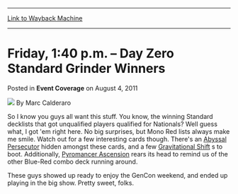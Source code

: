 
---
[Link to Wayback Machine](https://web.archive.org/web/20151027133802/http://magic.wizards.com/en/articles/archive/event-coverage/friday-140-pm-%E2%80%93-day-zero-standard-grinder-winners-2011-08-05)

[_metadata_:author]:- "Marc Calderaro"
[_metadata_:description]:- "So I know you guys all want this stuff. You know, the winning Standard decklists that got unqualified players qualified for Nationals? Well guess what, I got 'em right here. No big surprises, but Mono Red lists always make me smile. Watch out for a few interesting cards though."
[_metadata_:generator]:- "Drupal 7 (http://drupal.org)"
[_metadata_:node]:- "316460"
[_metadata_:path_date]:- "2011-08-05"
[_metadata_:publish_date]:- "2011-08-04"
[_metadata_:source]:- "div-main-content"
[_metadata_:title]:- "Friday, 1:40 p.m. – Day Zero Standard Grinder Winners"
[_metadata_:wayback_capture_timestamp]:- "2015-10-27 13:38:02"
[_metadata_:wayback_raw_url]:- "https://web.archive.org/web/20151027133802id_/http://magic.wizards.com/en/articles/archive/event-coverage/friday-140-pm-%E2%80%93-day-zero-standard-grinder-winners-2011-08-05"
[_metadata_:wayback_url]:- "http://magic.wizards.com/en/articles/archive/event-coverage/friday-140-pm-%E2%80%93-day-zero-standard-grinder-winners-2011-08-05"
---


Friday, 1:40 p.m. – Day Zero Standard Grinder Winners
=====================================================



 Posted in **Event Coverage**
 on August 4, 2011 






![](https://media.magic.wizards.com/styles/auth_small/public/images/person/calderaro.jpg)
By Marc Calderaro










So I know you guys all want this stuff. You know, the winning Standard decklists that got unqualified players qualified for Nationals? Well guess what, I got 'em right here. No big surprises, but Mono Red lists always make me smile. Watch out for a few interesting cards though. There's an [Abyssal Persecutor](http://gatherer.wizards.com/Pages/Card/Details.aspx?name=Abyssal+Persecutor) hidden amongst these cards, and a few [Gravitational Shift](http://gatherer.wizards.com/Pages/Card/Details.aspx?name=Gravitational+Shift) s to boot. Additionally, [Pyromancer Ascension](http://gatherer.wizards.com/Pages/Card/Details.aspx?name=Pyromancer+Ascension) rears its head to remind us of the other Blue-Red combo deck running around.


These guys showed up ready to enjoy the GenCon weekend, and ended up playing in the big show. Pretty sweet, folks.







